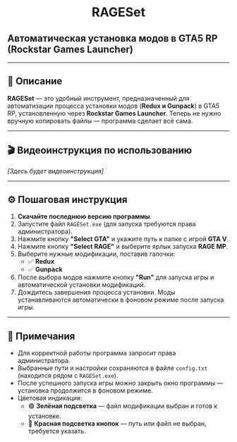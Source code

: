 <h1 align="center">RAGESet</h1>

## Автоматическая установка модов в GTA5 RP (Rockstar Games Launcher)

---

## 📌 Описание

**RAGESet** — это удобный инструмент, предназначенный для автоматизации процесса установки модов (**Redux и Gunpack**) в GTA5 RP, установленную через **Rockstar Games Launcher**. Теперь не нужно вручную копировать файлы — программа сделает всё сама.

---

## 🎬 Видеоинструкция по использованию

_[Здесь будет видеоинструкция]_

---

## ⚙️ Пошаговая инструкция

1. **Скачайте последнюю версию программы**.
2. Запустите файл `RAGESet.exe` (для запуска требуются права администратора).
3. Нажмите кнопку **"Select GTA"** и укажите путь к папке с игрой **GTA V**.
4. Нажмите кнопку **"Select RAGE"** и выберите ярлык запуска **RAGE MP**.
5. Выберите нужные модификации, поставив галочки:
   - ✅ **Redux**
   - ✅ **Gunpack**
6. После выбора модов нажмите кнопку **"Run"** для запуска игры и автоматической установки модификаций.
7. Дождитесь завершения процесса установки. Моды устанавливаются автоматически в фоновом режиме после запуска игры.

---

## 🔔 Примечания

- Для корректной работы программа запросит права администратора.
- Выбранные пути и настройки сохраняются в файле `config.txt` (находится рядом с `RAGESet.exe`).
- После успешного запуска игры можно закрыть окно программы — установка продолжится в фоновом режиме.
- Цветовая индикация:
   - 🟢 **Зелёная подсветка** — файл модификации выбран и готов к установке.
   - 🔴 **Красная подсветка кнопок** — путь или файл не выбран, требуется указать.
